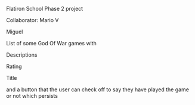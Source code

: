 Flatiron School Phase 2 project

Collaborator:
Mario V

Miguel


List of some God Of War games with 

Descriptions

Rating

Title 

and a button that the user can check off to say they have played the game or not which persists

